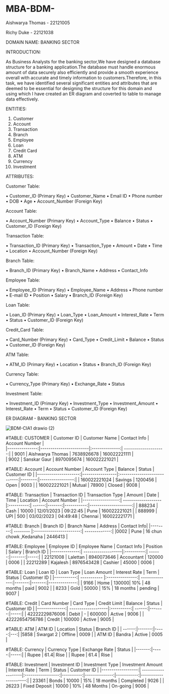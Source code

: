 # MBA-BDM-
Aishwarya Thomas - 22121005 

Richy Duke - 22121038

DOMAIN NAME: BANKING SECTOR 

INTRODUCTION:

As  Business Analysts for the banking sector,We have designed a database structure for a banking application.The database must handle enormous amount of data securely also efficiently and provide a smooth experience overall with accurate and timely information to customers.Therefore, in this task, we have identified several significant entities and attributes that are deemed to be essential for designing the  structure for this domain and using which I have created an ER diagram and coverted to table to manage data effectively.


ENTITIES:
1.	Customer
2.	Account
3.	Transaction
4.	Branch
5.	Employee
6.	Loan
7.	Credit Card
8.	ATM
9.	Currency
10.	Investment


ATTRIBUTES:

Customer Table:

•	Customer_ID (Primary Key)
•	Customer_Name
•	Email ID
• Phone number
• DOB
• Age
• Account_Number (Foreign Key)

Account Table:

•	Account_Number (Primary Key)
•	Account_Type
•	Balance
•	Status
•	Customer_ID (Foreign Key)

Transaction Table:

•	Transaction_ID (Primary Key)
•	Transaction_Type
•	Amount
•	Date
•	Time
•	Location
•	Account_Number (Foreign Key)

Branch Table:

•	Branch_ID (Primary Key)
•	Branch_Name
•	Address
•	Contact_Info

Employee Table:

•	Employee_ID (Primary Key)
•	Employee_Name
•	Address
• Phone number
• E-mail ID
•	Position
•	Salary
• Branch_ID (Foreign Key)

Loan Table:

•	Loan_ID (Primary Key)
•	Loan_Type
•	Loan_Amount
•	Interest_Rate
•	Term
•	Status
•	Customer_ID (Foreign Key)

Credit_Card Table:

•	Card_Number (Primary Key)
•	Card_Type
•	Credit_Limit
•	Balance
•	Status
•	Customer_ID (Foreign Key)

ATM Table:

•	ATM_ID (Primary Key)
•	Location
•	Status
•	Branch_ID (Foreign Key)

Currency Table:

•	Currency_Type (Primary Key)
•	Exchange_Rate
•	Status

Investment Table:

•	Investment_ID (Primary Key)
•	Investment_Type
•	Investment_Amount
•	Interest_Rate
•	Term
•	Status
•	Customer_ID (Foreign Key)

ER DIAGRAM - BANKING SECTOR


![BDM-CIA1 drawio (2)](https://user-images.githubusercontent.com/125997499/234368584-bd56e22e-7369-43eb-89b8-858f41d784e1.png)


#TABLE: CUSTOMER
| Customer ID  | Customer Name       | Contact Info  | Account Number  |  
|---------------:|------------------------|:--------------:| --------------------:|
|  9001             |  Aishwarya Thomas   |  7638926678 |  160022221111    |    
|  9002             |  Sanskar Gaur            |  8970095674 |  160022221021    |    

#TABLE: Account
|  Account Number  |  Account Type |  Balance                            |  Status | Customer ID     | 
|---------------------:|-----------------|:----------------------------:|--------:|-----------------:|
|  160022221024  |  Savings              |  1200456                           |  Open  | 9003     | 
|  160022221021  |  Mutual               |  78900                               |  Closed | 9008 | 

#TABLE: Transaction
|  Transaction ID  |  Transaction Type |  Amount |  Date |  Time |  Location |  Account Number |
|------------------:| -------------------|:----------:| ------:|-------:|-----------:|---------------------:|
|  888234             |  Cash |  10000 |  12/01/2023 |  09:22:45 |  Pune |  160022221021 |
|  888999  |  UPI |  500 |  03/02/2023 |  04:49:48 |  Chennai |  160022221771 |

#TABLE: Branch
|  Branch ID |  Branch Name |  Address |  Contact Info|
|--------:| -------- |:-----------------------:| -------------:|
|0002 | Pune   | 16 chun chowk ,Kedanaha  | 2446413       |

#TABLE: Employee
| Employee ID |  Employee Name |  Contact Info |  Position |  Salary |  Branch ID |
|--------------:| -------------------|:----------:| ------:|-------:|-----:|
| 22121008 |  Lalettan |  8940073646 |  Accountant |  120000 |  0006 |
| 22212289 |  Kajalesh |  8976543428 |  Cashier |  45000 |  0006 |

#TABLE: Loan
|  Loan ID  | Loan Type | Loan Amount | Interest Rate | Term | Status | Customer ID |
|-----------:| ----------- |:---------------:| --------------:|-------:|-------:|--------------:|
|  9166  | Home | 130000| 10% | 48 months | paid | 9002 |
|  8233  | Gold | 50000 | 15% | 18 months | pending | 9007 |

#TABLE: Credit
| Card Number  | Card Type | Credit Limit | Balance | Status | Customer ID |
|--------------:| -------------------|:----------:| ------:|-------:|-----:|
| 42222229876006  | Debit | - | 600000 | Active | 9006 |
| 42222654756786 | Credit | 100000 | Active | 9005 |

#TABLE: ATM
| ATM ID | Location | Status | Branch ID |
| ------:|-------:|-----:|---:|
|5858 | Swargat 2 | Offline | 0009 |
| ATM ID | Bandra | Active | 0005 |

#TABLE: Currency
| Currency Type  | Exchange Rate | Status |
|-------:|-----:|-----:|
| Rupee  | 61.4| Rise |
| Rupee  | 61.4 | Rise |

#TABLE: Investment
|  Investment ID  | Investment Type | Investment Amount | Interest Rate | Term | Status | Customer ID |
|------------------:| -------------------|:-----------------:|----------:|--------------:|-----------:|---------------------:|
|  23361  | Bonds | 10000 | 15% | 18 months | Completed | 9026 |
|  26223  | Fixed Deposit | 10000 | 10% | 48 Months | On-going | 9006 |







